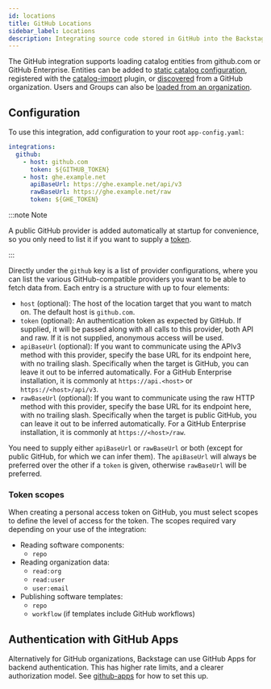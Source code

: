 ```yaml
---
id: locations
title: GitHub Locations
sidebar_label: Locations
description: Integrating source code stored in GitHub into the Backstage catalog
---
```


The GitHub integration supports loading catalog entities from github.com or
GitHub Enterprise. Entities can be added to
[static catalog configuration](../../features/software-catalog/configuration.md),
registered with the
[catalog-import](https://github.com/backstage/backstage/tree/master/plugins/catalog-import)
plugin, or [discovered](discovery.md) from a GitHub organization. Users and
Groups can also be [loaded from an organization](org.md).

## Configuration

To use this integration, add configuration to your root `app-config.yaml`:

```yaml
integrations:
  github:
    - host: github.com
      token: ${GITHUB_TOKEN}
    - host: ghe.example.net
      apiBaseUrl: https://ghe.example.net/api/v3
      rawBaseUrl: https://ghe.example.net/raw
      token: ${GHE_TOKEN}
```

:::note Note

A public GitHub provider is added automatically at startup for convenience, so you only need to list it if you want to supply a [token](https://docs.github.com/en/github/authenticating-to-github/creating-a-personal-access-token).

:::

Directly under the `github` key is a list of provider configurations, where you
can list the various GitHub-compatible providers you want to be able to fetch
data from. Each entry is a structure with up to four elements:

- `host` (optional): The host of the location target that you want to match on.
  The default host is `github.com`.
- `token` (optional): An authentication token as expected by GitHub. If
  supplied, it will be passed along with all calls to this provider, both API
  and raw. If it is not supplied, anonymous access will be used.
- `apiBaseUrl` (optional): If you want to communicate using the APIv3 method
  with this provider, specify the base URL for its endpoint here, with no
  trailing slash. Specifically when the target is GitHub, you can leave it out
  to be inferred automatically. For a GitHub Enterprise installation, it is
  commonly at `https://api.<host>` or `https://<host>/api/v3`.
- `rawBaseUrl` (optional): If you want to communicate using the raw HTTP method
  with this provider, specify the base URL for its endpoint here, with no
  trailing slash. Specifically when the target is public GitHub, you can leave
  it out to be inferred automatically. For a GitHub Enterprise installation, it
  is commonly at `https://<host>/raw`.

You need to supply either `apiBaseUrl` or `rawBaseUrl` or both (except for
public GitHub, for which we can infer them). The `apiBaseUrl` will always be
preferred over the other if a `token` is given, otherwise `rawBaseUrl` will be
preferred.

### Token scopes

When creating a personal access token on GitHub, you must select scopes to
define the level of access for the token. The scopes required vary depending on
your use of the integration:

- Reading software components:
  - `repo`
- Reading organization data:
  - `read:org`
  - `read:user`
  - `user:email`
- Publishing software templates:
  - `repo`
  - `workflow` (if templates include GitHub workflows)

## Authentication with GitHub Apps

Alternatively for GitHub organizations, Backstage can use GitHub Apps for backend authentication. This
has higher rate limits, and a clearer authorization model. See [github-apps](github-apps.md) for
how to set this up.

